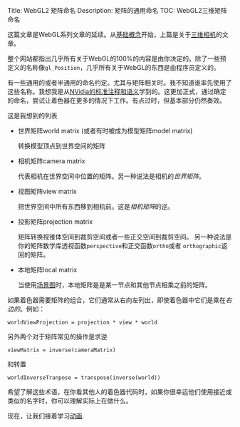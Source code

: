 Title: WebGL2 矩阵命名
Description: 矩阵的通用命名
TOC: WebGL2三维矩阵命名


这篇文章是WebGL系列文章的延续。从[基础概念](webgl-fundamentals.html)开始，上篇是关于[三维相机](webgl-3d-camera.html)的文章。

整个网站都指出几乎所有关于WebGL的100%的内容是由你决定的。除了一些预定义的名称像`gl_Position`，几乎所有关于WebGL的东西是由程序员定义的。 

有一些通用的或者半通用的命名约定。尤其与矩阵相关时。我不知道谁率先使用了这些名称。我想我是从[NVidia的标准注释和语义](https://www.nvidia.com/object/using_sas.html)学到的。这更加正式，通过确定的命名，尝试让着色器在更多的情况下工作。有点过时，但基本部分仍然奏效。

这是我想到的列表

*   世界矩阵world matrix (或者有时被成为模型矩阵model matrix)

    转换模型顶点到世界空间的矩阵

*   相机矩阵camera matrix

    代表相机在世界空间中位置的矩阵。另一种说法是相机的*世界矩阵*。

*   视图矩阵view matrix

    把世界空间中所有东西移到相机前。这是*相机矩阵*的逆。

*   投影矩阵projection matrix

    矩阵转换视锥体空间到裁剪空间或者一些正交空间到裁剪空间。 另一种说法是你的矩阵数学库透视函数`perspective`和正交函数`ortho`或者
    `orthographic`返回的矩阵。

*   本地矩阵local matrix

    当使用[场景图](webgl-scene-graph.html)时，本地矩阵是是某一节点和其他节点相乘之前的矩阵。 


如果着色器需要矩阵的组合，它们通常从右向左列出，即使着色器中它们是乘在*右边的*。例如：

    worldViewProjection = projection * view * world

另外两个对于矩阵常见的操作是求逆

    viewMatrix = inverse(cameraMatrix)

和转置

    worldInverseTranpose = transpose(inverse(world))

希望了解这些术语，在你看其他人的着色器代码时，如果你很幸运他们使用接近或类似的名字时，你可以理解实际上在做什么。

现在，让我们接着学习[动画](webgl-animation.html).

